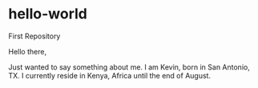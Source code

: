 # hello-world
First Repository

Hello there,

Just wanted to say something about me. I am Kevin, born in San Antonio, TX. 
I currently reside in Kenya, Africa until the end of August.
